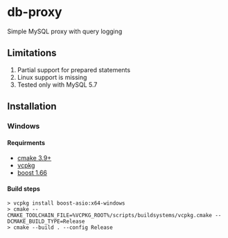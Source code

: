 # db-proxy
Simple MySQL proxy with query logging

## Limitations
1. Partial support for prepared statements
2. Linux support is missing
3. Tested only with MySQL 5.7

## Installation
### Windows

#### Requirments
* [cmake 3.9+](https://cmake.org)
* [vcpkg](https://github.com/Microsoft/vcpkg)
* [boost 1.66](https://boost.org)

#### Build steps
```console
> vcpkg install boost-asio:x64-windows
> cmake --CMAKE_TOOLCHAIN_FILE=%VCPKG_ROOT%/scripts/buildsystems/vcpkg.cmake --DCMAKE_BUILD_TYPE=Release
> cmake --build . --config Release
```